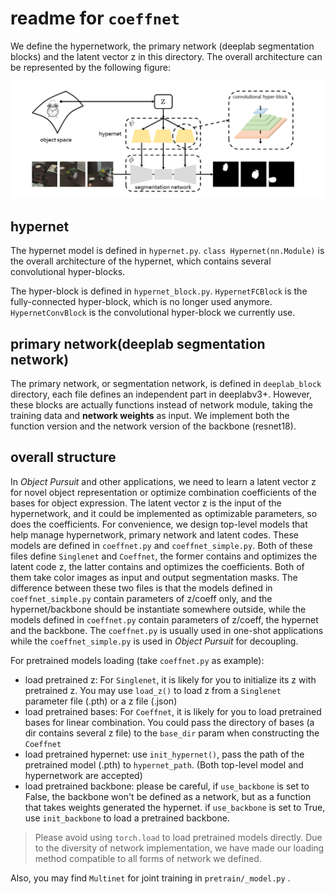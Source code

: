 # readme for `coeffnet`
We define the hypernetwork, the primary network (deeplab segmentation blocks) and the latent vector z in this directory. The overall architecture can be represented by the following figure:

 <img src="architecture.png">

## hypernet

The hypernet model is defined in `hypernet.py`. `class Hypernet(nn.Module)` is the overall architecture of the hypernet, which contains several convolutional hyper-blocks.

The hyper-block is defined in `hypernet_block.py`.  `HypernetFCBlock` is the fully-connected hyper-block, which is no longer used anymore. `HypernetConvBlock` is the convolutional hyper-block we currently use.

## primary network(deeplab segmentation network)
The primary network, or segmentation network, is defined in `deeplab_block` directory, each file defines an independent part in deeplabv3+. However, these blocks are actually functions instead of network module, taking the training data and **network weights** as input. We implement both the function version and the network version of the backbone (resnet18).

## overall structure
In *Object Pursuit* and other applications, we need to learn a latent vector z for novel object representation or optimize combination coefficients of the bases for object expression.  The latent vector z is the input of the hypernetwork, and it could be implemented as optimizable parameters, so does the coefficients.  For convenience, we design top-level models that help manage hypernetwork, primary network and latent codes. These models are defined in `coeffnet.py` and `coeffnet_simple.py`. Both of these files define `Singlenet` and `Coeffnet`, the former contains and optimizes the latent code z, the latter contains and optimizes the coefficients. Both of them take color images as input and output segmentation masks. The difference between these two files is that the models defined in `coeffnet_simple.py` contain parameters of z/coeff only, and the hypernet/backbone should be instantiate somewhere outside, while  the models defined in `coeffnet.py`  contain parameters of z/coeff, the hypernet and the backbone. The `coeffnet.py` is usually used in one-shot applications while the `coeffnet_simple.py` is used in *Object Pursuit* for decoupling.

For pretrained models loading (take `coeffnet.py` as example):

- load pretrained z: For `Singlenet`, it is likely for you to initialize its z with pretrained z. You may use `load_z()` to load z from a `Singlenet` parameter file (.pth) or a z file (.json)
- load pretrained bases: For `Coeffnet`, it is likely for you to load pretrained bases for linear combination. You could pass the directory of bases (a dir contains several z file) to the `base_dir` param when constructing the `Coeffnet`
- load pretrained hypernet: use `init_hypernet()`, pass the path of the pretrained model (.pth) to `hypernet_path`. (Both top-level model and hypernetwork are accepted)
- load pretrained backbone: please be careful, if `use_backbone` is set to False, the backbone won't be defined as a network, but as a function that takes weights generated the hypernet.  if `use_backbone` is set to True, use `init_backbone` to load a pretrained backbone.

> Please avoid using `torch.load` to load pretrained models directly. Due to the diversity of network implementation, we have made our loading method compatible to all forms of network we defined.

Also, you may find `Multinet` for joint training in `pretrain/_model.py` .


